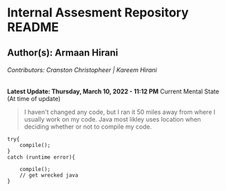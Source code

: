 # Internal Assesment Repository README
## Author(s): Armaan Hirani
###### Contributors: Cranston Christopheer | Kareem Hirani

**Latest Update: Thursday, March 10, 2022 - 11:12 PM**
Current Mental State (At time of update)
> I haven't changed any code, but I ran it 50 miles away from where I usually work on my code. Java most likley uses location when deciding whether or not to compile my code.
```
try{
    compile();
}
catch (runtime error){

    compile();
    // get wrecked java
}
```